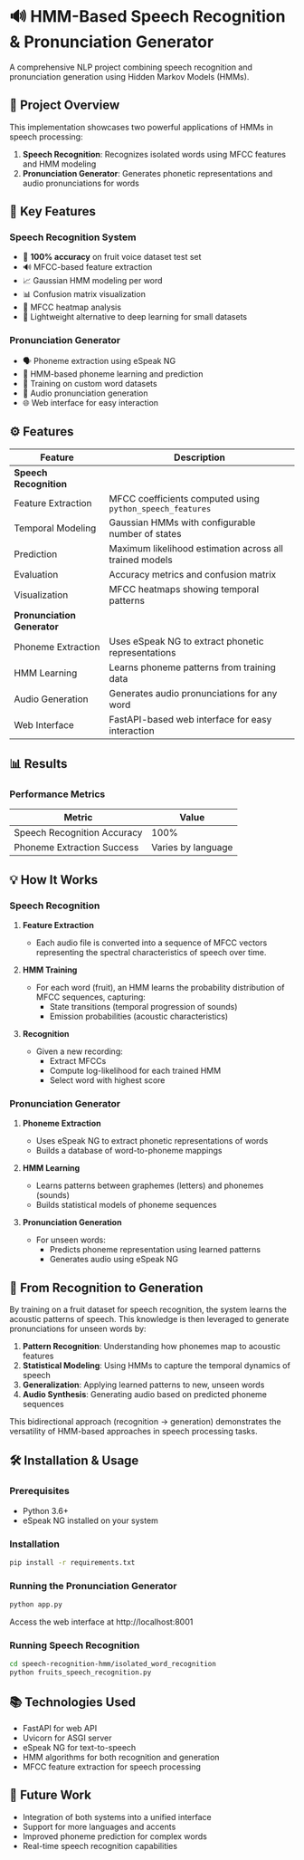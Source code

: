 # 🔊 HMM-Based Speech Recognition & Pronunciation Generator

A comprehensive NLP project combining speech recognition and pronunciation generation using Hidden Markov Models (HMMs).

## 🧩 Project Overview

This implementation showcases two powerful applications of HMMs in speech processing:

1. **Speech Recognition**: Recognizes isolated words using MFCC features and HMM modeling
2. **Pronunciation Generator**: Generates phonetic representations and audio pronunciations for words

## 🚀 Key Features

### Speech Recognition System
- 🎯 **100% accuracy** on fruit voice dataset test set
- 🔊 MFCC-based feature extraction
- 📈 Gaussian HMM modeling per word
- 📊 Confusion matrix visualization
- 🎨 MFCC heatmap analysis
- 🚀 Lightweight alternative to deep learning for small datasets

### Pronunciation Generator
- 🗣️ Phoneme extraction using eSpeak NG
- 🧠 HMM-based phoneme learning and prediction
- 🔄 Training on custom word datasets
- 🎵 Audio pronunciation generation
- 🌐 Web interface for easy interaction

## ⚙️ Features

| Feature | Description |
|---------|-------------|
| **Speech Recognition** | |
| Feature Extraction | MFCC coefficients computed using `python_speech_features` |
| Temporal Modeling | Gaussian HMMs with configurable number of states |
| Prediction | Maximum likelihood estimation across all trained models |
| Evaluation | Accuracy metrics and confusion matrix |
| Visualization | MFCC heatmaps showing temporal patterns |
| **Pronunciation Generator** | |
| Phoneme Extraction | Uses eSpeak NG to extract phonetic representations |
| HMM Learning | Learns phoneme patterns from training data |
| Audio Generation | Generates audio pronunciations for any word |
| Web Interface | FastAPI-based web interface for easy interaction |

## 📊 Results

### Performance Metrics

| Metric | Value |
|--------|-------|
| Speech Recognition Accuracy | 100% |
| Phoneme Extraction Success | Varies by language |

## 💡 How It Works

### Speech Recognition

1. **Feature Extraction**
   - Each audio file is converted into a sequence of MFCC vectors representing the spectral characteristics of speech over time.

2. **HMM Training**
   - For each word (fruit), an HMM learns the probability distribution of MFCC sequences, capturing:
     - State transitions (temporal progression of sounds)
     - Emission probabilities (acoustic characteristics)

3. **Recognition**
   - Given a new recording:
     - Extract MFCCs
     - Compute log-likelihood for each trained HMM
     - Select word with highest score

### Pronunciation Generator

1. **Phoneme Extraction**
   - Uses eSpeak NG to extract phonetic representations of words
   - Builds a database of word-to-phoneme mappings

2. **HMM Learning**
   - Learns patterns between graphemes (letters) and phonemes (sounds)
   - Builds statistical models of phoneme sequences

3. **Pronunciation Generation**
   - For unseen words:
     - Predicts phoneme representation using learned patterns
     - Generates audio using eSpeak NG

## 🔄 From Recognition to Generation

By training on a fruit dataset for speech recognition, the system learns the acoustic patterns of speech. This knowledge is then leveraged to generate pronunciations for unseen words by:

1. **Pattern Recognition**: Understanding how phonemes map to acoustic features
2. **Statistical Modeling**: Using HMMs to capture the temporal dynamics of speech
3. **Generalization**: Applying learned patterns to new, unseen words
4. **Audio Synthesis**: Generating audio based on predicted phoneme sequences

This bidirectional approach (recognition → generation) demonstrates the versatility of HMM-based approaches in speech processing tasks.

## 🛠️ Installation & Usage

### Prerequisites
- Python 3.6+
- eSpeak NG installed on your system

### Installation
```bash
pip install -r requirements.txt
```

### Running the Pronunciation Generator
```bash
python app.py
```
Access the web interface at http://localhost:8001

### Running Speech Recognition
```bash
cd speech-recognition-hmm/isolated_word_recognition
python fruits_speech_recognition.py
```

## 📚 Technologies Used

- FastAPI for web API
- Uvicorn for ASGI server
- eSpeak NG for text-to-speech
- HMM algorithms for both recognition and generation
- MFCC feature extraction for speech processing

## 🔮 Future Work

- Integration of both systems into a unified interface
- Support for more languages and accents
- Improved phoneme prediction for complex words
- Real-time speech recognition capabilities

